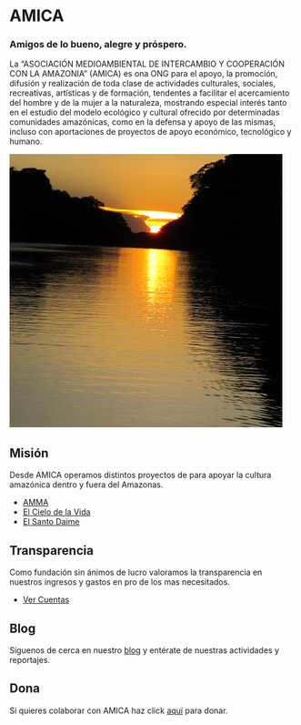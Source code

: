# AMICA
### Amigos de lo bueno, alegre y próspero.

La “ASOCIACIÓN MEDIOAMBIENTAL DE INTERCAMBIO Y COOPERACIÓN CON LA AMAZONIA” (AMICA) es ona ONG para el apoyo, la promoción, difusión y realización de toda clase de actividades culturales, sociales, recreativas, artísticas y de formación, tendentes a facilitar el acercamiento del hombre y de la mujer a la naturaleza, mostrando especial interés tanto en el estudio del modelo ecológico y cultural ofrecido por determinadas comunidades amazónicas, como en la defensa y apoyo de las mismas, incluso con aportaciones de proyectos de apoyo económico, tecnológico y humano.

![Jurua](https://github.com/sepu85/AMICA/blob/master/assets/img/IMG_2123.jpg)

## Misión
Desde AMICA operamos distintos proyectos de para apoyar la cultura amazónica dentro y fuera del Amazonas.
* [AMMA]()
* [El Cielo de la Vida]()
* [El Santo Daime]()

## Transparencia
Como fundación sin ánimos de lucro valoramos la transparencia en nuestros ingresos y gastos en pro de los mas necesitados.
 - [Ver Cuentas]()

## Blog
Síguenos de cerca en nuestro [blog]() y entérate de nuestras actividades y reportajes.

## Dona
Si quieres colaborar con AMICA haz click [aquí]() para donar.
